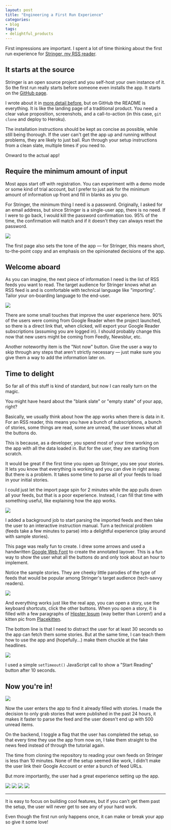 ```yaml
---
layout: post
title: "Engineering a First Run Experience"
categories:
- blog
tags:
- delightful_products
---
```


First impressions are important. I spent a lot of time thinking about the first 
run experience for [Stringer, my RSS reader][stringer].

## It starts at the source

Stringer is an open source project and you self-host your own instance of it. So
the first run really starts before someone even installs the app. It starts on
the [GitHub page][stringer].

[stringer]: https://github.com/swanson/stringer

I wrote about it in [more detail before][tr], but on GitHub the README is
everything. It is like the landing page of a traditional product. You need a
clear value proposition, screenshots, and a call-to-action (in this case, 
`git clone` and deploy to Heroku).

[tr]: http://mdswanson.com/blog/2013/07/19/getting-traction-for-your-open-source-project.html

The installation instructions should be kept as concise as possible, while still
being thorough. If the user can't get the app up and running without problems,
they are likely to just bail. Run through your setup instructions from a clean
slate, multiple times if you need to.

Onward to the actual app!

## Require the minimum amount of input

Most apps start off with registration. You can experiment with a demo mode or
some kind of trial account, but I prefer to just ask for the minimum amount of
information up front and fill in blanks as you go.

For Stringer, the minimum thing I need is a password. Originally, I asked for
an email address, but since Stringer is a single-user app, there is no need. If
I were to go back, I would kill the password confirmation too. 95% of the time,
the confirmation will match and if it doesn't they can always reset the password.

[![]({{site.url}}/static/stringer_pw_setup_thumb.png)]({{site.url}}/static/stringer_pw_setup.png) 

The first page also sets the tone of the app &mdash; for Stringer, this means 
short, to-the-point copy and an emphasis on the opinionated decisions of the app.

## Welcome aboard

As you can imagine, the next piece of information I need is the list of RSS
feeds you want to read. The target audience for Stringer knows what an RSS feed
is and is comfortable with technical language like "importing". Tailor your
on-boarding language to the end-user.

[![]({{site.url}}/static/stringer_welcome_aboard_thumb.png)]({{site.url}}/static/stringer_welcome_aboard.png) 

There are some small touches that improve the user experience here. 90% of the
users were coming from Google Reader when the project launched, so there is a
direct link that, when clicked, will export your Google Reader subscriptions 
(assuming you are logged in). I should probably change this now that new users
might be coming from Feedly, Newsblur, etc.

Another noteworthy item is the "Not now" button. Give the user a way to skip
through any steps that aren't strictly necessary &mdash; just make sure you give
them a way to add the information later on.

## Time to delight

So far all of this stuff is kind of standard, but now I can really turn on the
magic.

You might have heard about the "blank slate" or "empty state" of your app, right?

Basically, we usually think about how the app works when there is data in it.
For an RSS reader, this means you have a bunch of subscriptions, a bunch of 
stories, some things are read, some are unread, the user knows what all the
buttons do.

This is because, as a developer, you spend most of your time working on the app
with all the data loaded in. But for the user, they are starting from scratch.

It would be great if the first time you open up Stringer, you see your stories.
It lets you know that everything is working and you can dive in right away. But
there is a problem. It takes some time to parse all of your feeds to load in
your initial stories.

I could just let the import page spin for 2 minutes while the app pulls down 
all your feeds, but that is a poor experience. Instead, I can fill that time with 
something useful, like explaining how the app works.

[![]({{site.url}}/static/stringer_tutorial_thumb.png)]({{site.url}}/static/stringer_tutorial.png) 

I added a background job to start parsing the imported feeds and then take the
user to an interactive instruction manual. Turn a technical problem (feeds take
a few minutes to parse) into a delightful experience (play around with sample
stories).

This page was really fun to create. I drew some arrows and used a handwritten
[Google Web Font][font] to create the annotated layover. This is a fun way to 
show the user what all the buttons do and only took about an hour to implement.

[font]: http://www.google.com/fonts/specimen/Reenie+Beanie

Notice the sample stories. They are cheeky little parodies of the type of feeds
that would be popular among Stringer's target audience (tech-savvy readers).

[![]({{site.url}}/static/stringer_tutorial_2_thumb.png)]({{site.url}}/static/stringer_tutorial_2.png) 

And everything works just like the real app, you can open a story, use the
keyboard shortcuts, click the other buttons. When you open a story, it is filled
with a few paragraphs of [Hipster Ipsum][hi] (way better than Lorem!) and a 
kitten pic from [Placekitten][pk].

[hi]: http://hipsteripsum.me/
[pk]: http://placekitten.com/

The bottom line is that I need to distract the user for at least 30 seconds so
the app can fetch them some stories. But at the same time, I can teach them 
how to use the app and (hopefully...) make them chuckle at the fake headlines.

[![]({{site.url}}/static/stringer_tutorial_3_thumb.png)]({{site.url}}/static/stringer_tutorial_3.png) 

I used a simple `setTimeout()` JavaScript call to show a "Start Reading" button
after 10 seconds.

## Now you're in!

[![]({{site.url}}/static/stringer_home_thumb.png)]({{site.url}}/static/stringer_home.png) 

Now the user enters the app to find it already filled with stories. I made the
decision to only grab stories that were published in the past 24 hours, it makes
it faster to parse the feed and the user doesn't end up with 500 unread items.

On the backend, I toggle a flag that the user has completed the setup, so that
every time they use the app from now on, I take them straight to the news feed
instead of through the tutorial again.

The time from cloning the repository to reading your own feeds on Stringer is
less than 10 minutes. None of the setup seemed like work, I didn't make the
user link their Google Account or enter a bunch of feed URLs. 

But more importantly, the user had a great experience setting up the app.

![]({{site.url}}/static/stringer_tweet_1.png)
![]({{site.url}}/static/stringer_tweet_2.png)
![]({{site.url}}/static/stringer_tweet_3.png)
![]({{site.url}}/static/stringer_tweet_4.png)

---

It is easy to focus on building cool features, but if you can't get them past
the setup, the user will never get to see any of your hard work. 

Even though the first run only happens once, it can make or break your app so 
give it some love!









